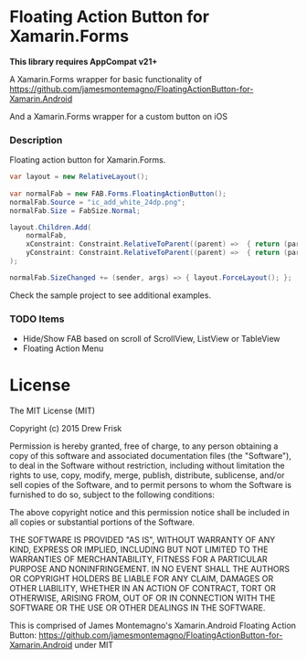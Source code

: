 # Floating Action Button for Xamarin.Forms

**This library requires AppCompat v21+**

A Xamarin.Forms wrapper for basic functionality of https://github.com/jamesmontemagno/FloatingActionButton-for-Xamarin.Android

And a Xamarin.Forms wrapper for a custom button on iOS

### Description

Floating action button for Xamarin.Forms.

```csharp
var layout = new RelativeLayout();
            
var normalFab = new FAB.Forms.FloatingActionButton();
normalFab.Source = "ic_add_white_24dp.png";
normalFab.Size = FabSize.Normal;

layout.Children.Add(
    normalFab,
    xConstraint: Constraint.RelativeToParent((parent) =>  { return (parent.Width - normalFab.Width) - 16; }),
    yConstraint: Constraint.RelativeToParent((parent) =>  { return (parent.Height - normalFab.Height) - 16; })
);

normalFab.SizeChanged += (sender, args) => { layout.ForceLayout(); };
```

Check the sample project to see additional examples.

### TODO Items

* Hide/Show FAB based on scroll of ScrollView, ListView or TableView
* Floating Action Menu


# License

The MIT License (MIT)

Copyright (c) 2015 Drew Frisk

Permission is hereby granted, free of charge, to any person obtaining a copy of this software and associated documentation files (the "Software"), to deal in the Software without restriction, including without limitation the rights to use, copy, modify, merge, publish, distribute, sublicense, and/or sell copies of the Software, and to permit persons to whom the Software is furnished to do so, subject to the following conditions:

The above copyright notice and this permission notice shall be included in all copies or substantial portions of the Software.

THE SOFTWARE IS PROVIDED "AS IS", WITHOUT WARRANTY OF ANY KIND, EXPRESS OR IMPLIED, INCLUDING BUT NOT LIMITED TO THE WARRANTIES OF MERCHANTABILITY, FITNESS FOR A PARTICULAR PURPOSE AND NONINFRINGEMENT. IN NO EVENT SHALL THE AUTHORS OR COPYRIGHT HOLDERS BE LIABLE FOR ANY CLAIM, DAMAGES OR OTHER LIABILITY, WHETHER IN AN ACTION OF CONTRACT, TORT OR OTHERWISE, ARISING FROM, OUT OF OR IN CONNECTION WITH THE SOFTWARE OR THE USE OR OTHER DEALINGS IN THE SOFTWARE.


This is comprised of James Montemagno's Xamarin.Android Floating Action Button: https://github.com/jamesmontemagno/FloatingActionButton-for-Xamarin.Android under MIT